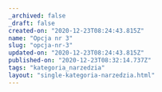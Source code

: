 ```yaml
---
_archived: false
_draft: false
created-on: "2020-12-23T08:24:43.815Z"
name: "Opcja nr 3"
slug: "opcja-nr-3"
updated-on: "2020-12-23T08:24:43.815Z"
published-on: "2020-12-23T08:32:14.737Z"
tags: "kategoria_narzedzia"
layout: "single-kategoria-narzedzia.html"
---
```



